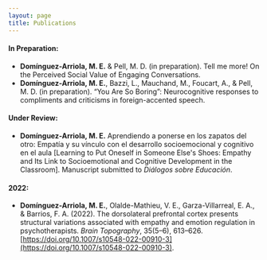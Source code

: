 ```yaml
---
layout: page
title: Publications
---
```


#### In Preparation:
- **Domínguez-Arriola, M. E.** & Pell, M. D. (in preparation). Tell me more! On the Perceived Social Value of Engaging Conversations.
- **Domínguez-Arriola, M. E.**, Bazzi, L., Mauchand, M., Foucart, A., & Pell, M. D. (in preparation). “You Are So Boring”: Neurocognitive responses to compliments and criticisms in foreign-accented speech.


#### Under Review:
- **Domínguez-Arriola, M. E.** Aprendiendo a ponerse en los zapatos del otro: Empatía y su vínculo con el desarrollo socioemocional y cognitivo en el aula [Learning to Put Oneself in Someone Else's Shoes: Empathy and Its Link to Socioemotional and Cognitive Development in the Classroom]. Manuscript submitted to *Diálogos sobre Educación*.

#### 2022: 
- **Domínguez-Arriola, M. E.**, Olalde-Mathieu, V. E., Garza-Villarreal, E. A., & Barrios, F. A. (2022). The dorsolateral prefrontal cortex presents structural variations associated with empathy and emotion regulation in psychotherapists. *Brain Topography*, 35(5–6), 613–626. [https://doi.org/10.1007/s10548-022-00910-3](https://doi.org/10.1007/s10548-022-00910-3).
